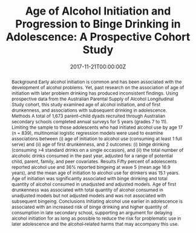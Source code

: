 ﻿---
title: "Age of Alcohol Initiation and Progression to Binge Drinking in Adolescence: A Prospective Cohort Study"
authors:
- Alexandra Aiken
- admin
- Monika Wadolowski
- Delyse Hutchinson
- Jackob M Najman
- Tim Slade
- Raimondo Bruno
- Nyanda McBride
- Kypros Kypri
- Richard P Mattick
date: "2017-11-21T00:00:00Z"
doi: "10.1111/acer.13525"
url_source: "https://onlinelibrary.wiley.com/doi/abs/10.1111/acer.13525"
abstract: "Background
Early alcohol initiation is common and has been associated with the development of alcohol problems. Yet, past research on the association of age of initiation with later problem drinking has produced inconsistent findings. Using prospective data from the Australian Parental Supply of Alcohol Longitudinal Study cohort, this study examined age of alcohol initiation, and of first drunkenness, and associations with subsequent drinking in adolescence.
Methods
A total of 1,673 parent–child dyads recruited through Australian secondary schools completed annual surveys for 5 years (grades 7 to 11). Limiting the sample to those adolescents who had initiated alcohol use by age 17 (n = 839), multinomial logistic regression models were used to examine associations between (i) age of initiation to alcohol use (consuming at least 1 full serve) and (ii) age of first drunkenness, and 2 outcomes: (i) binge drinking (consuming >4 standard drinks on a single occasion), and (ii) the total number of alcoholic drinks consumed in the past year, adjusted for a range of potential child, parent, family, and peer covariates.
Results
Fifty percent of adolescents reported alcohol use and 36% reported bingeing at wave 5 (mean age 16.9 years), and the mean age of initiation to alcohol use for drinkers was 15.1 years. Age of initiation was significantly associated with binge drinking and total quantity of alcohol consumed in unadjusted and adjusted models. Age of first drunkenness was associated with total quantity of alcohol consumed in unadjusted models but not adjusted models and was not associated with subsequent bingeing.
Conclusions
Initiating alcohol use earlier in adolescence is associated with an increased risk of binge drinking and higher quantity of consumption in late secondary school, supporting an argument for delaying alcohol initiation for as long as possible to reduce the risk for problematic use in later adolescence and the alcohol‐related harms that may accompany this use."
featured: false
image:
  caption: 'Image credit: [**Deccan Chronicle**]'
  focal_point: ""
  preview_only: false
projects: []
publication: 'Alcoholism Clinical & Experimental Research 42(1)'
publication_short: ""
publication_types:
- "2"
publishDate: "2017-11-21T00:00:00Z"
summary: Analysis of the impact of earlier initiation to alcohol consumption.
tags:
- Source Themes
---
